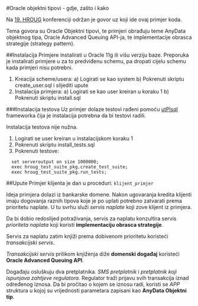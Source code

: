  <meta charset="UTF-8"> 
#Oracle objektni tipovi - gdje, zašto i kako

Na [19. HROUG](http://www.hroug.hr/) konferenciji održan je govor uz koji ide ovaj primjer koda. 

Tema govora su Oracle Objektni tipovi, te primjeri obrađuju teme AnyData objektnog tipa, Oracle Advanced Queuing API-ja, te implementacije obrasca strategije (strategy pattern).

##Instalacija
Primjere instalirati u Oracle 11g ili višu verziju baze.
Preporuka je instalirati primjere u za to predviđenu schemu, pa dropati cijelu schemu kada primjeri nisu potrebni.

1. Kreacija scheme/usera:
  a) Logirati se kao system
  b) Pokrenuti skriptu create_user.sql i slijediti upute
2. Instalacija primjera:
  a) Logirati se kao user kreiran u koraku 1
  b) Pokrenuti skriptu install.sql

###Instalacija testova
Uz primjer dolaze testovi rađeni pomoću [utPlsql](http://sourceforge.net/projects/utplsql/files/) frameworka čija je instalacija potrebna da bi testovi radili.

Instalacija testova nije nužna.

1. Logirati se user kreiran u instalacijskom koraku 1
2. Pokrenuti skriptu install_tests.sql
3. Pokrenuti testove:
```
  set serveroutput on size 1000000;
  exec hroug_test_suite_pkg.create_test_suite;
  exec hroug_test_suite_pkg.run_tests;
```

##Upute
Primjer klijenta je dan u proceduri: `klijent_primjer`

Ideja primjera dolazi iz bankarske domene. Nakon ugovaranja kredita klijenti imaju dogovanja raznih tipova koje je po uplati potrebno zatvarati prema prioritetu naplate.
U tu svrhu služi *servis naplate* koji zove klijent iz primjera.

Da bi dobio redoslijed potraživanja, servis za naplatu konzultira servis *prioriteta naplata* koji koristi **implementaciju obrasca strategije**.

Servis za naplatu zatim knjiži prema dobivenom prioritetu koristeći *transakcijski servis*.

*Transakcijski servis* prilikom knjiženja diže **domenski događaj** koristeći **Oracle Advanced Queuing API**.

Događaju osluškuju dva pretplatnika. *SMS pretplatnik* i *pretplatnik koji ispunjava zahtjeve regulatora*. Regulator traži prijavu svih transakcija iznad određenog iznosa. Da bi pročitao o kojem se iznosu radi, koristi se *APP* struktura u kojoj su vrijednosti parametara zapisani kao **AnyData Objektni tip**.
